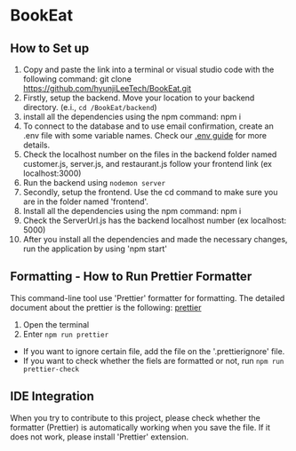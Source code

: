 # BookEat

## How to Set up

1. Copy and paste the link into a terminal or visual studio code with the following command: git clone https://github.com/hyunjiLeeTech/BookEat.git
2. Firstly, setup the backend. Move your location to your backend directory. (e.i., `cd /BookEat/backend`)
3. install all the dependencies using the npm command: npm i
4. To connect to the database and to use email confirmation, create an .env file with some variable names. Check our [.env guide](./env.md) for more details.
5. Check the localhost number on the files in the backend folder named customer.js, server.js, and restaurant.js follow your frontend link (ex localhost:3000)
6. Run the backend using `nodemon server`
7. Secondly, setup the frontend. Use the cd command to make sure you are in the folder named 'frontend'.
8. Install all the dependencies using the npm command: npm i
9. Check the ServerUrl.js has the backend localhost number (ex localhost: 5000)
10. After you install all the dependencies and made the necessary changes, run the application by using 'npm start'

## Formatting - How to Run Prettier Formatter

This command-line tool use 'Prettier' formatter for formatting. The detailed document about the prettier is the following: [prettier](https://prettier.io/)

1. Open the terminal
2. Enter `npm run prettier`

- If you want to ignore certain file, add the file on the '.prettierignore' file.
- If you want to check whether the fiels are formatted or not, run `npm run prettier-check`

## IDE Integration

When you try to contribute to this project, please check whether the formatter (Prettier) is automatically working when you save the file. If it does not work, please install 'Prettier' extension.

